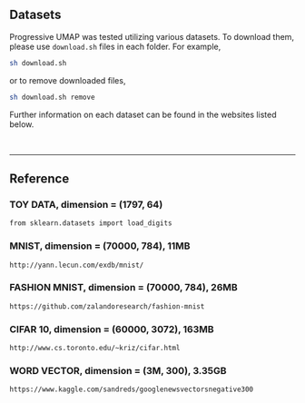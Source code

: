 ## Datasets

Progressive UMAP was tested utilizing various datasets. To download them, please use `download.sh` files in each folder. For example,

```sh
sh download.sh
```
or to remove downloaded files,
```sh
sh download.sh remove
```

Further information on each dataset can be found in the websites listed below.

<br>

---

## Reference

### TOY DATA, dimension = (1797, 64)
`from sklearn.datasets import load_digits`

### MNIST, dimension = (70000, 784), 11MB
`http://yann.lecun.com/exdb/mnist/`

### FASHION MNIST, dimension = (70000, 784), 26MB
`https://github.com/zalandoresearch/fashion-mnist`

### CIFAR 10, dimension = (60000, 3072), 163MB
`http://www.cs.toronto.edu/~kriz/cifar.html`

### WORD VECTOR, dimension = (3M, 300), 3.35GB
`https://www.kaggle.com/sandreds/googlenewsvectorsnegative300`